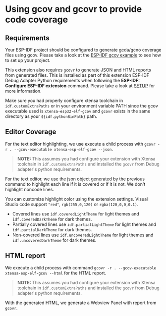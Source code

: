 # Using **gcov** and **gcovr** to provide code coverage

## Requirements

Your ESP-IDF project should be configured to generate gcda/gcno coverage files using gcov. Please take a look at the [ESP-IDF gcov example](https://github.com/espressif/esp-idf/tree/master/examples/system/gcov) to see how to set up your project.

This extension also requires `gcovr` to generate JSON and HTML reports from generated files. This is installed as part of this extension ESP-IDF Debug Adapter Python requirements when following the **ESP-IDF: Configure ESP-IDF extension** command.
Please take a look at [SETUP](./SETUP.md) for more information.

Make sure you had properly configure xtensa toolchain in `idf.customExtraPaths` or in your environment variable PATH since the gcov executable used is `xtensa-esp32-elf-gcov` and `gcovr` exists in the same directory as your `${idf.pythonBinPath}` path.

## Editor Coverage

For the text editor highlighting, we use execute a child process with `gcovr -r . --gcov-executable xtensa-esp-elf-gcov --json`.

> **NOTE:** This assumes you had configure your extension with Xtensa toolchain in `idf.customExtraPaths` and installed the `gcovr` from Debug adapter's python requirements.

For the text editor, we use the json object generated by the previous command to highlight each line if it is covered or if it is not. We don't highlight noncode lines.

You can customize highlight color using the extension settings. Visual Studio code support `"red"`, `rgb(255,0,120)` or `rgba(120,0,0,0.1)`.

- Covered lines use `idf.coveredLightTheme` for light themes and `idf.coveredDarkTheme` for dark themes.
- Partially covered lines use `idf.partialLightTheme` for light themes and `idf.partialDarkTheme` for dark themes.
- Non-covered lines use `idf.uncoveredLightTheme` for light themes and `idf.uncoveredDarkTheme` for dark themes.

## HTML report

We execute a child process with command `gcovr -r . --gcov-executable xtensa-esp-elf-gcov --html` for the HTML report.

> **NOTE:** This assumes you had configure your extension with Xtensa toolchain in `idf.customExtraPaths` and installed the `gcovr` from Debug adapter's python requirements.

With the generated HTML, we generate a Webview Panel with report from `gcovr`.

